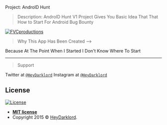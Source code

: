 Project: AndroID Hunt 

> Description: AndroID Hunt V1 Project Gives You Basic Idea That That How to Start For Android Bug Bounty 

<a href="http://fvcproductions.com"><img src="https://raw.githubusercontent.com/heydarklord/AndroIDHunt/master/app/src/main/res/drawable-v24/splash.png?v=3&s=200" title="FVCproductions" alt="FVCproductions"></a>

> Why This App Has Been Created -->

Because At The Point When I Started I Don't Know Where To Start 


---

> Support

Twitter at <a href="http://twitter.com/heydarklord" target="_blank">`@HeyDarklord`</a>
Instagram at <a href="http://instagram.com/heydarklord" target="_blank">`@HeyDarklord`</a>


## License

[![License](http://img.shields.io/:license-mit-blue.svg?style=flat-square)](http://badges.mit-license.org)

- **[MIT license](http://opensource.org/licenses/mit-license.php)**
- Copyright 2015 © <a href="https://instagram.com/heydarklord" target="_blank">HeyDarklord</a>.
